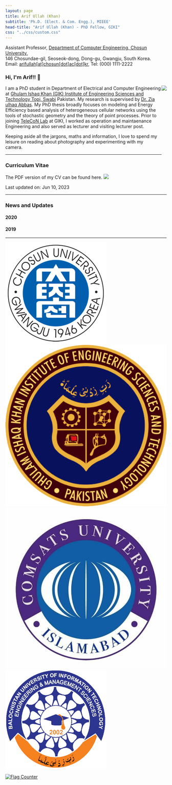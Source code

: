 ```yaml
---
layout: page
title: Arif Ullah (Khan)
subtitle: 'Ph.D. (Elect. & Com. Engg.), MIEEE'
head-title: "Arif Ullah (Khan) - PhD Fellow, GIKI"
css: "../css/custom.css"
---
```

<html lang="en">
<head>

  <meta name="viewport" content="width=device-width, initial-scale=1">
  <link rel="stylesheet" href="http://maxcdn.bootstrapcdn.com/bootstrap/3.3.6/css/bootstrap.min.css">
  <script src="https://ajax.googleapis.com/ajax/libs/jquery/1.12.4/jquery.min.js"></script>
  <script src="http://maxcdn.bootstrapcdn.com/bootstrap/3.3.6/js/bootstrap.min.js"></script>
</head>
<body>
    <div class="row">
        <div class="col-md-3"></div>
        <div class="col-md-7">
          <div class="row"> 
          Assistant Professor, <a href="#" class="https://eng.chosun.ac.kr/eng/index.do">Department of Computer Engineering, Chosun University,</a>
            </div>
          <div class="row"> 
          146 Chosundae-gil, Seoseok-dong, Dong-gu, Gwangju, South Korea. 
            </div>
          <div class="row"> 
          Email: <a href="#" class="mailto: arifullag@chosun.ac.kr">arifullah[at]chosun[dot]ac[dot]kr</a>, Tel: (000) 1111-2222
        </div>
        </div>
  </div>
</body>
</html>

### Hi, I'm Arif!! 👋

<img align="right" src="../img/arifnnew.jpg" height="250px">

I am a PhD student in Department of Electrical and Computer Engineering at [Ghulam Ishaq Khan (GIK) Institute of Engineering Sciences and Technology Topi, Swabi](https://www.giki.edu.pk/) Pakistan. My research is supervised by  [Dr. Zia ulhaq Abbas](https://www.giki.edu.pk/Faculty/Dr-Zia-ul-Haq-Abbas). My PhD thesis broadly focuses on modeling and Energy Efficiency based analysis of heterogeneous cellular networks using the tools of stochastic geometry and the theory of point processes. Prior to joining [TeleCoN Lab](https://www.giki.edu.pk/telecon) at GIKI, I worked as operation and maintaenance Engineering and also served as lecturer and visiting lecturer post.


Keeping aside all the jargons, maths and information, I love to spend my leisure on reading about photography and experimenting with my camera.
 
 ----

### Curriculum Vitae
The PDF version of my CV can be found here.
[<img src="../img/cvicon.jpg" height="65px">](https://arifkhaan.github.io/books/Arif-CV.pdf)

Last updated on: Jun 10, 2023

 ----
### News and Updates

#### 2020

#### 2019

----
<div class="row">
    <div class="col-md-2">
        <div class="hovereffect">
            <div class="thumbnail">
                <img class="img-responsive" src="/img/Chosun_logo.png">
            </div>
        </div>
    </div>
  <div class="col-md-2">
      <div class="hovereffect">
          <div class="thumbnail">
              <img class="img-responsive" src="/img/Giki_logo.png">
          </div>
      </div>
  </div>
   <div class="col-md-2">
      <div class="hovereffect">
          <div class="thumbnail">
              <img class="img-responsive" src="/img/COMSATS_logo.jpeg">
          </div>
      </div>
  </div>
   <div class="col-md-2">
      <div class="hovereffect">
          <div class="thumbnail">
              <img class="img-responsive" src="/img/BUITEMS_logo.png">
          </div>
      </div>
  </div>
</div>

<a href="https://info.flagcounter.com/2S2r"><img src="https://s04.flagcounter.com/count/2S2r/bg_FFFFFF/txt_000000/border_CCCCCC/columns_8/maxflags_40/viewers_0/labels_1/pageviews_1/flags_0/percent_0/" alt="Flag Counter" border="0"></a>

